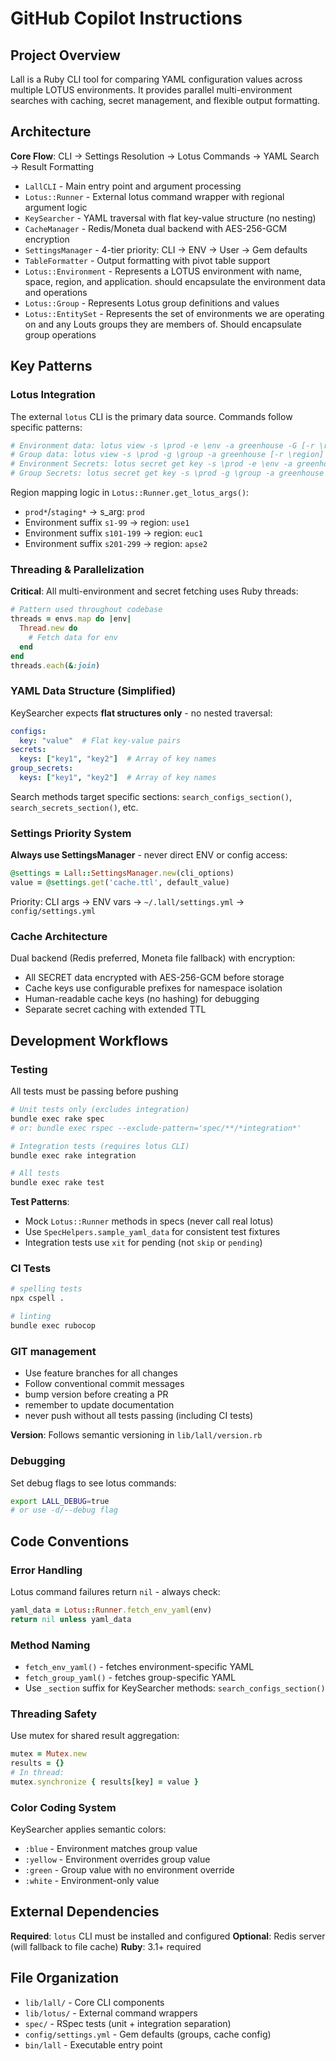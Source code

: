 # GitHub Copilot Instructions

## Project Overview

Lall is a Ruby CLI tool for comparing YAML configuration values across multiple LOTUS environments. It provides parallel multi-environment searches with caching, secret management, and flexible output formatting.

## Architecture

**Core Flow**: CLI → Settings Resolution → Lotus Commands → YAML Search → Result Formatting
- `LallCLI` - Main entry point and argument processing
- `Lotus::Runner` - External lotus command wrapper with regional argument logic
- `KeySearcher` - YAML traversal with flat key-value structure (no nesting)
- `CacheManager` - Redis/Moneta dual backend with AES-256-GCM encryption
- `SettingsManager` - 4-tier priority: CLI → ENV → User → Gem defaults
- `TableFormatter` - Output formatting with pivot table support
- `Lotus::Environment` - Represents a LOTUS environment with name, space, region, and application. should encapsulate the environment data and operations
- `Lotus::Group` - Represents Lotus group definitions and values
- `Lotus::EntitySet` - Represents the set of environments we are operating on and any Louts groups they are members of.  Should encapsulate group operations

## Key Patterns

### Lotus Integration
The external `lotus` CLI is the primary data source. Commands follow specific patterns:
```ruby
# Environment data: lotus view -s \prod -e \env -a greenhouse -G [-r \region]
# Group data: lotus view -s \prod -g \group -a greenhouse [-r \region]  
# Environment Secrets: lotus secret get key -s \prod -e \env -a greenhouse [-r \region]
# Group Secrets: lotus secret get key -s \prod -g \group -a greenhouse [-r \region]
```

Region mapping logic in `Lotus::Runner.get_lotus_args()`:
- `prod*`/`staging*` → s_arg: `prod`
- Environment suffix `s1-99` → region: `use1`
- Environment suffix `s101-199` → region: `euc1`  
- Environment suffix `s201-299` → region: `apse2`

### Threading & Parallelization
**Critical**: All multi-environment and secret fetching uses Ruby threads:
```ruby
# Pattern used throughout codebase
threads = envs.map do |env|
  Thread.new do
    # Fetch data for env
  end
end
threads.each(&:join)
```

### YAML Data Structure (Simplified)
KeySearcher expects **flat structures only** - no nested traversal:
```yaml
configs:
  key: "value"  # Flat key-value pairs
secrets:
  keys: ["key1", "key2"]  # Array of key names
group_secrets:
  keys: ["key1", "key2"]  # Array of key names
```

Search methods target specific sections: `search_configs_section()`, `search_secrets_section()`, etc.

### Settings Priority System
**Always use SettingsManager** - never direct ENV or config access:
```ruby
@settings = Lall::SettingsManager.new(cli_options)
value = @settings.get('cache.ttl', default_value)
```

Priority: CLI args → ENV vars → `~/.lall/settings.yml` → `config/settings.yml`

### Cache Architecture
Dual backend (Redis preferred, Moneta file fallback) with encryption:
- All SECRET data encrypted with AES-256-GCM before storage
- Cache keys use configurable prefixes for namespace isolation
- Human-readable cache keys (no hashing) for debugging
- Separate secret caching with extended TTL

## Development Workflows

### Testing

All tests must be passing before pushing

```bash
# Unit tests only (excludes integration)
bundle exec rake spec
# or: bundle exec rspec --exclude-pattern='spec/**/*integration*'

# Integration tests (requires lotus CLI)
bundle exec rake integration

# All tests
bundle exec rake test
```
**Test Patterns**:
- Mock `Lotus::Runner` methods in specs (never call real lotus)
- Use `SpecHelpers.sample_yaml_data` for consistent test fixtures
- Integration tests use `xit` for pending (not `skip` or `pending`)

### CI Tests
```bash
# spelling tests
npx cspell .

# linting
bundle exec rubocop
```

### GIT management
- Use feature branches for all changes
- Follow conventional commit messages
- bump version before creating a PR
- remember to update documentation
- never push without all tests passing (including CI tests)

**Version**: Follows semantic versioning in `lib/lall/version.rb`

### Debugging
Set debug flags to see lotus commands:
```bash
export LALL_DEBUG=true
# or use -d/--debug flag
```

## Code Conventions

### Error Handling
Lotus command failures return `nil` - always check:
```ruby
yaml_data = Lotus::Runner.fetch_env_yaml(env)
return nil unless yaml_data
```

### Method Naming
- `fetch_env_yaml()` - fetches environment-specific YAML
- `fetch_group_yaml()` - fetches group-specific YAML  
- Use `_section` suffix for KeySearcher methods: `search_configs_section()`

### Threading Safety
Use mutex for shared result aggregation:
```ruby
mutex = Mutex.new
results = {}
# In thread:
mutex.synchronize { results[key] = value }
```

### Color Coding System
KeySearcher applies semantic colors:
- `:blue` - Environment matches group value
- `:yellow` - Environment overrides group value
- `:green` - Group value with no environment override
- `:white` - Environment-only value

## External Dependencies

**Required**: `lotus` CLI must be installed and configured
**Optional**: Redis server (will fallback to file cache)
**Ruby**: 3.1+ required

## File Organization

- `lib/lall/` - Core CLI components
- `lib/lotus/` - External command wrappers
- `spec/` - RSpec tests (unit + integration separation)
- `config/settings.yml` - Gem defaults (groups, cache config)
- `bin/lall` - Executable entry point
